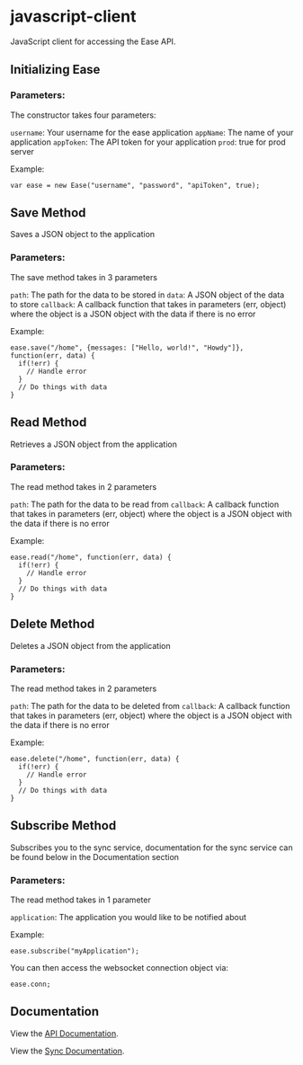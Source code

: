 # javascript-client
JavaScript client for accessing the Ease API.

## Initializing Ease

### Parameters:

The constructor takes four parameters:

`username`: Your username for the ease application
`appName`: The name of your application
`appToken`: The API token for your application
`prod`: true for prod server

Example:
```
var ease = new Ease("username", "password", "apiToken", true);
```

## Save Method

Saves a JSON object to the application

### Parameters:

The save method takes in 3 parameters

`path`: The path for the data to be stored in
`data`: A JSON object of the data to store
`callback`: A callback function that takes in parameters (err, object) where the object is a JSON object with the data if there is no error

Example:
```
ease.save("/home", {messages: ["Hello, world!", "Howdy"]}, function(err, data) {
  if(!err) {
    // Handle error
  }
  // Do things with data
}
```

## Read Method

Retrieves a JSON object from the application

### Parameters:

The read method takes in 2 parameters

`path`: The path for the data to be read from
`callback`: A callback function that takes in parameters (err, object) where the object is a JSON object with the data if there is no error

Example:
```
ease.read("/home", function(err, data) {
  if(!err) {
    // Handle error
  }
  // Do things with data
}
```

## Delete Method

Deletes a JSON object from the application

### Parameters:

The read method takes in 2 parameters

`path`: The path for the data to be deleted from
`callback`: A callback function that takes in parameters (err, object) where the object is a JSON object with the data if there is no error

Example:
```
ease.delete("/home", function(err, data) {
  if(!err) {
    // Handle error
  }
  // Do things with data
}
```

## Subscribe Method

Subscribes you to the sync service, documentation for the sync service can be found below in the Documentation section

### Parameters:

The read method takes in 1 parameter

`application`: The application you would like to be notified about

Example:
```
ease.subscribe("myApplication");
```

You can then access the websocket connection object via:
```
ease.conn;
```


## Documentation

View the [API Documentation](https://github.com/EaseApp/web-backend#data-api-documentation).

View the [Sync Documentation](https://github.com/EaseApp/web-backend#sync-endpoint-for-realtime).
